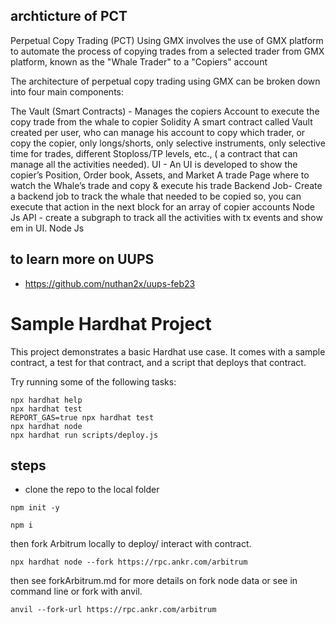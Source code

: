 ## archticture of PCT 
Perpetual Copy Trading (PCT) Using GMX involves the use of GMX platform to automate the process of copying trades from a selected trader from GMX platform,  known as the "Whale Trader" to a "Copiers" account

The architecture of perpetual copy trading using GMX can be broken down into four main components: 



The Vault (Smart Contracts) - 
    Manages the copiers Account
    to execute the copy trade from the whale to copier
    Solidity
    A smart contract called Vault created per user, who can manage his account to copy which trader, or copy the copier, only longs/shorts, only selective instruments, only selective time for trades, different Stoploss/TP levels, etc., ( a contract that can manage all the activities needed).
UI - 
    An UI is developed to show the copier’s Position, Order book, Assets, and Market
    A trade Page where to watch the Whale’s trade and copy & execute his trade 
Backend Job-
    Create a backend job to track the whale that needed to be copied so, you can execute that action in the next block for an array of copier accounts
    Node Js
API - 
    create a subgraph to track all the activities with tx events and show em in UI.
    Node Js










## to learn more on UUPS
- https://github.com/nuthan2x/uups-feb23

# Sample Hardhat Project

This project demonstrates a basic Hardhat use case. It comes with a sample contract, a test for that contract, and a script that deploys that contract.

Try running some of the following tasks:

```shell
npx hardhat help
npx hardhat test
REPORT_GAS=true npx hardhat test
npx hardhat node
npx hardhat run scripts/deploy.js
```


## steps

- clone the repo to the local folder
```
npm init -y
```
```
npm i
```

then fork Arbitrum locally to deploy/ interact with contract.

```
npx hardhat node --fork https://rpc.ankr.com/arbitrum
```


then see forkArbitrum.md for more details on fork node data or see in command line 
or fork with anvil.

```
anvil --fork-url https://rpc.ankr.com/arbitrum
```

